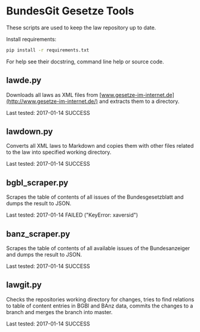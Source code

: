 BundesGit Gesetze Tools
=======================

These scripts are used to keep the law repository up to date.

Install requirements:

```bash
pip install -r requirements.txt
```

For help see their docstring, command line help or source code.

## lawde.py

Downloads all laws as XML files from
[www.gesetze-im-internet.de](http://www.gesetze-im-internet.de/)
and extracts them to a directory.

Last tested: 2017-01-14 SUCCESS

## lawdown.py

Converts all XML laws to Markdown and copies them with other files related
to the law into specified working directory.

Last tested: 2017-01-14 SUCCESS

## bgbl_scraper.py

Scrapes the table of contents of all issues of the Bundesgesetzblatt and dumps
the result to JSON.

Last tested: 2017-01-14 FAILED ("KeyError: xaversid")

## banz_scraper.py

Scrapes the table of contents of all available issues of the Bundesanzeiger and
dumps the result to JSON.

Last tested: 2017-01-14 SUCCESS

## lawgit.py

Checks the repositories working directory for changes, tries to find relations
to table of content entries in BGBl and BAnz data, commits the changes to a branch
and merges the branch into master.

Last tested: 2017-01-14 SUCCESS